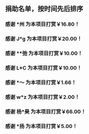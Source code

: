 ## 捐助名单，按时间先后排序

### 感谢 \*州 为本项目打赏￥16.80！
### 感谢 J\*g 为本项目打赏￥20.00！
### 感谢 **弛 为本项目打赏￥10.00！
### 感谢 L\*C 为本项目打赏￥10.00！
### 感谢 \*～ 为本项目打赏￥1.66！
### 感谢 w\*z 为本项目打赏￥2.00！
### 感谢 杨\*昊 为本项目打赏￥66.00！
### 感谢 \*扬 为本项目打赏￥5.00！
